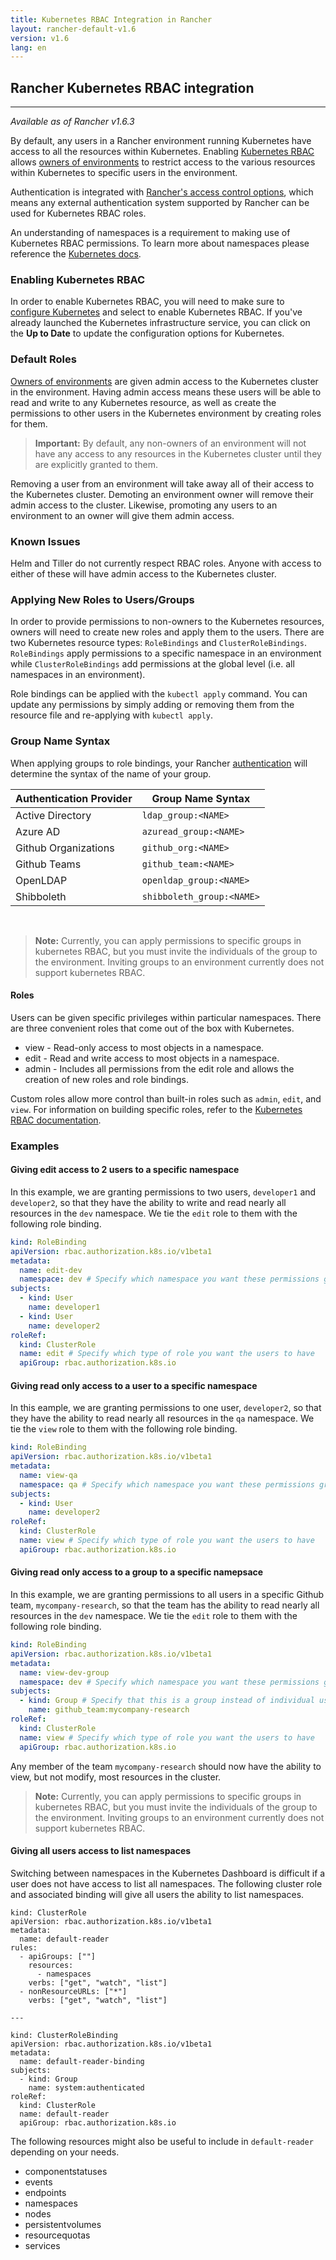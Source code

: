 ```yaml
---
title: Kubernetes RBAC Integration in Rancher
layout: rancher-default-v1.6
version: v1.6
lang: en
---
```


## Rancher Kubernetes RBAC integration
---

_Available as of Rancher v1.6.3_

By default, any users in a Rancher environment running Kubernetes have access to all the resources within Kubernetes. Enabling [Kubernetes RBAC](https://kubernetes.io/docs/admin/authorization/rbac/) allows [owners of environments]({{site.baseurl}}/rancher/{{page.version}}/{{page.lang}}/environments/#owners) to restrict access to the various resources within Kubernetes to specific users in the environment. 

Authentication is integrated with [Rancher's access control options](https://docs.rancher.com/rancher/v1.6/en/configuration/access-control/#enabling-access-control), which means any external authentication system supported by Rancher can be used for Kubernetes RBAC roles.

An understanding of namespaces is a requirement to making use of Kubernetes RBAC permissions. To learn more about namespaces please reference the [Kubernetes docs](https://kubernetes.io/docs/concepts/overview/working-with-objects/namespaces/).

### Enabling Kubernetes RBAC

In order to enable Kubernetes RBAC, you will need to make sure to [configure Kubernetes]({{site.baseurl}}/rancher/{{page.version}}/{{page.lang}}/kubernetes/#configuring-kubernetes) and select to enable Kubernetes RBAC. If you've already launched the Kubernetes infrastructure service, you can click on the **Up to Date** to update the configuration options for Kubernetes. 

### Default Roles

[Owners of environments]({{site.baseurl}}/rancher/{{page.version}}/{{page.lang}}/environments/#owners) are given admin access to the Kubernetes cluster in the environment. Having admin access means these users will be able to read and write to any Kubernetes resource, as well as create the permissions to other users in the Kubernetes environment by creating roles for them.

> **Important:** By default, any non-owners of an environment will not have any access to any resources in the Kubernetes cluster until they are  explicitly granted to them.

Removing a user from an environment will take away all of their access to the Kubernetes cluster. Demoting an environment owner will remove their admin access to the cluster. Likewise, promoting any users to an environment to an owner will give them admin access.

### Known Issues

Helm and Tiller do not currently respect RBAC roles. Anyone with access to either of these will have admin access to the Kubernetes cluster.

### Applying New Roles to Users/Groups

In order to provide permissions to non-owners to the Kubernetes resources, owners will need to create new roles and apply them to the users. There are two Kubernetes resource types: `RoleBindings` and `ClusterRoleBindings`. `RoleBindings` apply permissions to a specific namespace in an environment while `ClusterRoleBindings` add permissions at the global level (i.e. all namespaces in an environment). 

Role bindings can be applied with the `kubectl apply` command. You can update any permissions by simply adding or removing them from the resource file and re-applying with `kubectl apply`.

### Group Name Syntax

When applying groups to role bindings, your Rancher [authentication]({{site.baseurl}}/rancher/{{page.version}}/{{page.lang}}/configuration/access-control/) will determine the syntax of the name of your group. 

Authentication Provider | Group Name Syntax
---|---
Active Directory | `ldap_group:<NAME>`
Azure AD | `azuread_group:<NAME>`
Github Organizations | `github_org:<NAME>` 
Github Teams | `github_team:<NAME>`
OpenLDAP | `openldap_group:<NAME>`
Shibboleth | `shibboleth_group:<NAME>`

<br>

> **Note:** Currently, you can apply permissions to specific groups in kubernetes RBAC, but you must invite the individuals of the group to the environment. Inviting groups to an environment currently does not support kubernetes RBAC. 


#### Roles

Users can be given specific privileges within particular namespaces. There are three convenient roles that come out of the box with Kubernetes.

* view - Read-only access to most objects in a namespace.
* edit - Read and write access to most objects in a namespace.
* admin - Includes all permissions from the edit role and allows the creation of new roles and role bindings.

Custom roles allow more control than built-in roles such as `admin`, `edit`, and `view`. For information on building specific roles, refer to the [Kubernetes RBAC documentation](https://kubernetes.io/docs/admin/authorization/rbac/).

### Examples

#### Giving edit access to 2 users to a specific namespace 

In this example, we are granting permissions to two users, `developer1` and `developer2`, so that they have the ability to write and read nearly all resources in the `dev` namespace. We tie the `edit` role to them with the following role binding.

```yaml
kind: RoleBinding
apiVersion: rbac.authorization.k8s.io/v1beta1
metadata:
  name: edit-dev
  namespace: dev # Specify which namespace you want these permissions granted in
subjects:
  - kind: User
    name: developer1
  - kind: User
    name: developer2
roleRef:
  kind: ClusterRole
  name: edit # Specify which type of role you want the users to have
  apiGroup: rbac.authorization.k8s.io
```

#### Giving read only access to a user to a specific namespace

In this eample, we are granting permissions to one user, `developer2`, so that they have the ability to read nearly all resources in the `qa` namespace. We tie the `view` role to them with the following role binding. 


```yaml
kind: RoleBinding
apiVersion: rbac.authorization.k8s.io/v1beta1
metadata:
  name: view-qa
  namespace: qa # Specify which namespace you want these permissions granted in
subjects:
  - kind: User
    name: developer2
roleRef:
  kind: ClusterRole
  name: view # Specify which type of role you want the users to have
  apiGroup: rbac.authorization.k8s.io
```

#### Giving read only access to a group to a specific namepsace 

In this example, we are granting permissions to all users in a specific Github team, `mycompany-research`, so that the team has the ability to read nearly all resources in the `dev` namespace.  We tie the `edit` role to them with the following role binding.


```yaml
kind: RoleBinding
apiVersion: rbac.authorization.k8s.io/v1beta1
metadata:
  name: view-dev-group
  namespace: dev # Specify which namespace you want these permissions granted in
subjects:
  - kind: Group # Specify that this is a group instead of individual users
    name: github_team:mycompany-research
roleRef:
  kind: ClusterRole
  name: view # Specify which type of role you want the users to have
  apiGroup: rbac.authorization.k8s.io
```

Any member of the team `mycompany-research` should now have the ability to view, but not modify, most resources in the cluster.

> **Note:** Currently, you can apply permissions to specific groups in kubernetes RBAC, but you must invite the individuals of the group to the environment. Inviting groups to an environment currently does not support kubernetes RBAC. 

#### Giving all users access to list namespaces

Switching between namespaces in the Kubernetes Dashboard is difficult if a user does not have access to list all namespaces. The following cluster role and associated binding will give all users the ability to list namespaces.

```
kind: ClusterRole
apiVersion: rbac.authorization.k8s.io/v1beta1
metadata:
  name: default-reader
rules:
  - apiGroups: [""]
    resources:
      - namespaces
    verbs: ["get", "watch", "list"]
  - nonResourceURLs: ["*"]
    verbs: ["get", "watch", "list"]

---

kind: ClusterRoleBinding
apiVersion: rbac.authorization.k8s.io/v1beta1
metadata:
  name: default-reader-binding
subjects:
  - kind: Group
    name: system:authenticated
roleRef:
  kind: ClusterRole
  name: default-reader
  apiGroup: rbac.authorization.k8s.io
```

The following resources might also be useful to include in `default-reader` depending on your needs.

 * componentstatuses
 * events
 * endpoints
 * namespaces
 * nodes
 * persistentvolumes
 * resourcequotas
 * services
